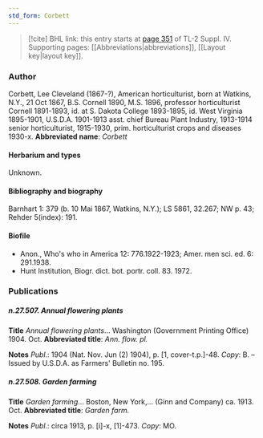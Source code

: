 ```yaml
---
std_form: Corbett
---
```


> [!cite] BHL link: this entry starts at [page 351](https://www.biodiversitylibrary.org/page/33266028) of TL-2 Suppl. IV.
> Supporting pages: [[Abbreviations|abbreviations]], [[Layout key|layout key]].

### Author

Corbett, Lee Cleveland (1867-?), American horticulturist, born at Watkins, N.Y., 21 Oct 1867, B.S. Cornell 1890, M.S. 1896, professor horticulturist Cornell 1891-1893, id. at S. Dakota College 1893-1895, id. West Virginia 1895-1901, U.S.D.A. 1901-1913 asst. chief Bureau Plant Industry, 1913-1914 senior horticulturist, 1915-1930, prim. horticulturist crops and diseases 1930-x. 
**Abbreviated name**: *Corbett*

#### Herbarium and types

Unknown.

#### Bibliography and biography

Barnhart 1: 379 (b. 10 Mai 1867, Watkins, N.Y.); LS 5861, 32.267; NW p. 43; Rehder 5(index): 191.

#### Biofile

- Anon., Who's who in America 12: 776.1922-1923; Amer. men sci. ed. 6: 291.1938.
- Hunt Institution, Biogr. dict. bot. portr. coll. 83. 1972.

### Publications

##### n.27.507. Annual flowering plants

**Title**
*Annual flowering plants*... Washington (Government Printing Office) 1904. Oct.
**Abbreviated title**: *Ann. flow. pl.*

**Notes**
*Publ*.: 1904 (Nat. Nov. Jun (2) 1904), p. \[1, cover-t.p.\]-48. *Copy*: B. – Issued by U.S.D.A. as Farmers' Bulletin no. 195.

##### n.27.508. Garden farming

**Title**
*Garden farming*... Boston, New York,... (Ginn and Company) ca. 1913. Oct.
**Abbreviated title**: *Garden* *farm.*

**Notes**
*Publ*.: circa 1913, p. \[i\]-x, \[1\]-473. *Copy*: MO.

